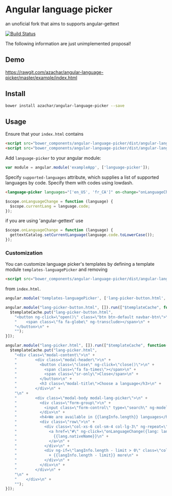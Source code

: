 # Angular language picker 
an unoficial fork that aims to supports angular-gettext

[![Build Status](https://travis-ci.org/azachar/angular-language-picker.svg)](https://travis-ci.org/azachar/angular-language-picker)

The following information are just unimplemented proposal!

## Demo

https://rawgit.com/azachar/angular-language-picker/master/example/index.html

## Install

```bash
bower install azachar/angular-language-picker --save
```
 
## Usage

Ensure that your `index.html` contains 

```html
<script src="bower_components/angular-language-picker/dist/angular-language-picker.js"></script>
<script src="bower_components/angular-language-picker/dist/angular-language-picker-templates.js"></script>
```

Add `language-picker` to your angular module:

```js
var module = angular.module('exampleApp', ['language-picker']);
```

Specify `supported-languages` attribute, which supplies a list of supported languages by code. Specify them with codes using lowdash.

```html
<language-picker languages="['en_US', 'fr_CA']" on-change="onLanguageChange"></language-picker>
```


```js
$scope.onLanguageChange = function (language) {
  $scope.currentLang = language.code;
});
```

if you are using 'angular-gettext' use

```js
$scope.onLanguageChange = function (language) {
  gettextCatalog.setCurrentLanguage(language.code.toLowerCase());
});
````

### Customization

You can customize language picker's templates by defining a template module ``templates-languagePicker`` and removing 
```html
<script src="bower_components/angular-language-picker/dist/angular-language-picker-templates.js"></script>
```
from ``index.html``.

```js
angular.module('templates-languagePicker', ['lang-picker-button.html', 'lang-picker.html']);

angular.module("lang-picker-button.html", []).run(["$templateCache", function($templateCache) {
  $templateCache.put("lang-picker-button.html",
    "<button ng-click=\"open()\" class=\"btn btn-default navbar-btn\">\n" +
    "    <span class=\"fa fa-globe\" ng-transclude></span>\n" +
    "</button>\n" +
    "");
}]);

angular.module("lang-picker.html", []).run(["$templateCache", function($templateCache) {
  $templateCache.put("lang-picker.html",
    "<div class=\"modal-content\">\n" +
    "        <div class=\"modal-header\">\n" +
    "          <button class=\"close\" ng-click=\"close()\">\n" +
    "            <span class=\"fa fa-times\"></span>\n" +
    "            <span class=\"sr-only\">Close</span>\n" +
    "          </button>\n" +
    "          <h3 class=\"modal-title\">Choose a language</h3>\n" +
    "        </div>\n" +
    "\n" +
    "        <div class=\"modal-body modal-lang-picker\">\n" +
    "          <div class=\"form-group\">\n" +
    "            <input class=\"form-control\" type=\"search\" ng-model=\"langSearch\" placeholder=\"Search languages...\">\n" +
    "          </div>\n" +
    "          <h4>We are available in {{langInfo.length}} languages</h4>\n" +
    "          <div class=\"row\">\n" +
    "            <div class=\"col-xs-6 col-sm-4 col-lg-3\" ng-repeat=\"lang in langInfo | filter:langSearch | limitTo: limit\">\n" +
    "              <a href=\"#\" ng-click=\"onLanguageChange({lang: lang})\" class=\"ellipsis lang-picker-lang\">\n" +
    "                {{lang.nativeName}}\n" +
    "              </a>\n" +
    "            </div>\n" +
    "            <div ng-if=\"langInfo.length - limit > 0\" class=\"col-xs-6 col-sm-3 col-lg-2\">\n" +
    "              + {{langInfo.length - limit}} more\n" +
    "            </div>\n" +
    "          </div>\n" +
    "        </div>\n" +
    "\n" +
    "    </div>\n" +
    "");
}]);
```
